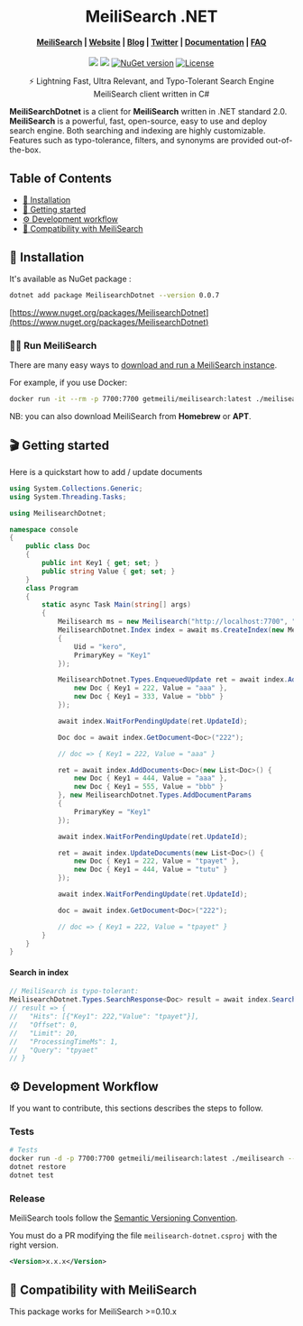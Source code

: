 <h1 align="center">MeiliSearch .NET</h1>

<h4 align="center">
  <a href="https://github.com/meilisearch/MeiliSearch">MeiliSearch</a> |
  <a href="https://www.meilisearch.com">Website</a> |
  <a href="https://blog.meilisearch.com">Blog</a> |
  <a href="https://twitter.com/meilisearch">Twitter</a> |
  <a href="https://docs.meilisearch.com">Documentation</a> |
  <a href="https://docs.meilisearch.com/faq">FAQ</a>
</h4>

<p align="center">
  <a href='https://github.com/ndudnicz/meilisearch-dotnet/actions?query=workflow%3A"default"'><img src="https://img.shields.io/github/workflow/status/ndudnicz/meilisearch-dotnet/default?style=for-the-badge"></a>
  <a href='https://github.com/ndudnicz/meilisearch-dotnet/actions?query=workflow%3A"nuget-push"'><img src="https://img.shields.io/github/workflow/status/ndudnicz/meilisearch-dotnet/nuget-push?style=for-the-badge&label=NuGet%20push"></a>
  <a href="https://www.nuget.org/packages/MeilisearchDotnet"><img src="https://img.shields.io/nuget/v/MeilisearchDotnet?style=for-the-badge" alt="NuGet version"></a>
  <a href="https://github.com/ndudnicz/meilisearch-dotnet/blob/master/LICENSE"><img src="https://img.shields.io/badge/license-MIT-informational?style=for-the-badge" alt="License"></a>
</p>

<p align="center">⚡ Lightning Fast, Ultra Relevant, and Typo-Tolerant Search Engine MeiliSearch client written in C#</p>

**MeiliSearchDotnet** is a client for **MeiliSearch** written in .NET standard 2.0. **MeiliSearch** is a powerful, fast, open-source, easy to use and deploy search engine. Both searching and indexing are highly customizable. Features such as typo-tolerance, filters, and synonyms are provided out-of-the-box.

## Table of Contents

- [🔧 Installation](#-installation)
- [🚀 Getting started](#-getting-started)
- [⚙️ Development workflow](#%EF%B8%8F-development-workflow)
- [🤖 Compatibility with MeiliSearch](#-compatibility-with-meilisearch)

## 🔧 Installation
It's available as NuGet package :
```bash
dotnet add package MeilisearchDotnet --version 0.0.7
```
[https://www.nuget.org/packages/MeilisearchDotnet](https://www.nuget.org/packages/MeilisearchDotnet)

### 🏃‍♀️ Run MeiliSearch

There are many easy ways to [download and run a MeiliSearch instance](https://docs.meilisearch.com/guides/advanced_guides/installation.html#download-and-launch).

For example, if you use Docker:

```bash
docker run -it --rm -p 7700:7700 getmeili/meilisearch:latest ./meilisearch --master-key=masterKey
```

NB: you can also download MeiliSearch from **Homebrew** or **APT**.

## 🎬 Getting started

Here is a quickstart how to add / update documents

```cs
using System.Collections.Generic;
using System.Threading.Tasks;

using MeilisearchDotnet;

namespace console
{
    public class Doc
    {
        public int Key1 { get; set; }
        public string Value { get; set; }
    }
    class Program
    {
        static async Task Main(string[] args)
        {
            Meilisearch ms = new Meilisearch("http://localhost:7700", "masterKey");
            MeilisearchDotnet.Index index = await ms.CreateIndex(new MeilisearchDotnet.Types.IndexRequest
            {
                Uid = "kero",
                PrimaryKey = "Key1"
            });

            MeilisearchDotnet.Types.EnqueuedUpdate ret = await index.AddDocuments<Doc>(new List<Doc>() {
                new Doc { Key1 = 222, Value = "aaa" },
                new Doc { Key1 = 333, Value = "bbb" }
            });

            await index.WaitForPendingUpdate(ret.UpdateId);

            Doc doc = await index.GetDocument<Doc>("222");

            // doc => { Key1 = 222, Value = "aaa" }

            ret = await index.AddDocuments<Doc>(new List<Doc>() {
                new Doc { Key1 = 444, Value = "aaa" },
                new Doc { Key1 = 555, Value = "bbb" }
            }, new MeilisearchDotnet.Types.AddDocumentParams
            {
                PrimaryKey = "Key1"
            });

            await index.WaitForPendingUpdate(ret.UpdateId);

            ret = await index.UpdateDocuments(new List<Doc>() {
                new Doc { Key1 = 222, Value = "tpayet" },
                new Doc { Key1 = 444, Value = "tutu" }
            });

            await index.WaitForPendingUpdate(ret.UpdateId);

            doc = await index.GetDocument<Doc>("222");

            // doc => { Key1 = 222, Value = "tpayet" }
        }
    }
}
```

#### Search in index

```csharp
// MeiliSearch is typo-tolerant:
MeilisearchDotnet.Types.SearchResponse<Doc> result = await index.Search<Doc>("tpyaet");
// result => {
//   "Hits": [{"Key1": 222,"Value": "tpayet"}],
//   "Offset": 0,
//   "Limit": 20,
//   "ProcessingTimeMs": 1,
//   "Query": "tpyaet"
// }
```

## ⚙️ Development Workflow

If you want to contribute, this sections describes the steps to follow.

### Tests

```bash
# Tests
docker run -d -p 7700:7700 getmeili/meilisearch:latest ./meilisearch --master-key=masterKey --no-analytics
dotnet restore
dotnet test
```

### Release

MeiliSearch tools follow the [Semantic Versioning Convention](https://semver.org/).

You must do a PR modifying the file `meilisearch-dotnet.csproj` with the right version.<br>

```xml
<Version>x.x.x</Version>
```

## 🤖 Compatibility with MeiliSearch

This package works for MeiliSearch >=0.10.x
